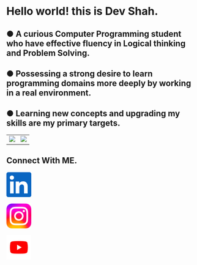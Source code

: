 # Hello world! this is Dev Shah. 

## ● A curious Computer Programming student who have effective fluency in Logical thinking and Problem Solving. <br>
## ● Possessing a strong desire to learn programming domains more deeply by working in a real environment. <br>
## ● Learning new concepts and upgrading my skills are my primary targets. <br>

<table>

<tr>

  <td> <img src="https://github-readme-stats.vercel.app/api?username=busycaesar" /> </td>
  <td> <img src="https://github-readme-stats.vercel.app/api/top-langs/?username=busycaesar" /> </td>
  
</tr>

</table>

## Connect With ME.

<a href="https://www.linkedin.com/in/busycaesar/"> <img src="Images\linkedin.png" width="65" height="65" alt="LinkedIn"> </a>
            
<a href="https://www.instagram.com/busycaesar/"> <img src="Images\instagram.png" width="65" height="65" alt="Instagram"> </a>
            
<a href="https://www.youtube.com/c/TheCaesarTales"> <img src="Images\youtube.png" width="65" height="65" alt="Youtube"> </a>

<!---
busycaesar/busycaesar is a ✨ special ✨ repository because its `README.md` (this file) appears on your GitHub profile.
You can click the Preview link to take a look at your changes.
--->
